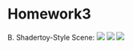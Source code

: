 # Homework3
B. Shadertoy-Style Scene:
![](https://raw.githubusercontent.com/sylviebunny/Homework3/master/HW3/11.jpg)
![](https://raw.githubusercontent.com/sylviebunny/Homework3/master/HW3/12.jpg)
![](https://raw.githubusercontent.com/sylviebunny/Homework3/master/HW3/13.jpg)

